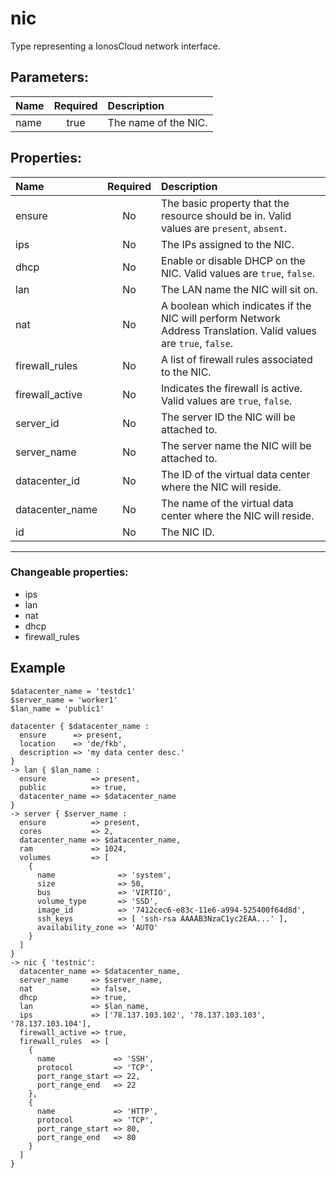 # nic

Type representing a IonosCloud network interface.

## Parameters:

| Name | Required | Description |
| :--- | :-: | :--- |
| name | true | The name of the NIC.   |

## Properties:

| Name | Required | Description |
| :--- | :-: | :--- |
| ensure | No | The basic property that the resource should be in.  Valid values are `present`, `absent`.  |
| ips | No | The IPs assigned to the NIC.   |
| dhcp | No | Enable or disable DHCP on the NIC.  Valid values are `true`, `false`.  |
| lan | No | The LAN name the NIC will sit on.   |
| nat | No | A boolean which indicates if the NIC will perform Network Address Translation.  Valid values are `true`, `false`.  |
| firewall_rules | No | A list of firewall rules associated to the NIC.   |
| firewall_active | No | Indicates the firewall is active.  Valid values are `true`, `false`.  |
| server_id | No | The server ID the NIC will be attached to.   |
| server_name | No | The server name the NIC will be attached to.   |
| datacenter_id | No | The ID of the virtual data center where the NIC will reside.   |
| datacenter_name | No | The name of the virtual data center where the NIC will reside.   |
| id | No | The NIC ID.   |
***


### Changeable properties:

* ips
* lan
* nat
* dhcp
* firewall_rules


## Example

```text
$datacenter_name = 'testdc1'
$server_name = 'worker1'
$lan_name = 'public1'

datacenter { $datacenter_name :
  ensure      => present,
  location    => 'de/fkb',
  description => 'my data center desc.'
}
-> lan { $lan_name :
  ensure          => present,
  public          => true,
  datacenter_name => $datacenter_name
}
-> server { $server_name :
  ensure          => present,
  cores           => 2,
  datacenter_name => $datacenter_name,
  ram             => 1024,
  volumes         => [
    {
      name              => 'system',
      size              => 50,
      bus               => 'VIRTIO',
      volume_type       => 'SSD',
      image_id          => '7412cec6-e83c-11e6-a994-525400f64d8d',
      ssh_keys          => [ 'ssh-rsa AAAAB3NzaC1yc2EAA...' ],
      availability_zone => 'AUTO'
    }
  ]
}
-> nic { 'testnic':
  datacenter_name => $datacenter_name,
  server_name     => $server_name,
  nat             => false,
  dhcp            => true,
  lan             => $lan_name,
  ips             => ['78.137.103.102', '78.137.103.103', '78.137.103.104'],
  firewall_active => true,
  firewall_rules  => [
    {
      name             => 'SSH',
      protocol         => 'TCP',
      port_range_start => 22,
      port_range_end   => 22
    },
    {
      name             => 'HTTP',
      protocol         => 'TCP',
      port_range_start => 80,
      port_range_end   => 80
    }
  ]
}

```
